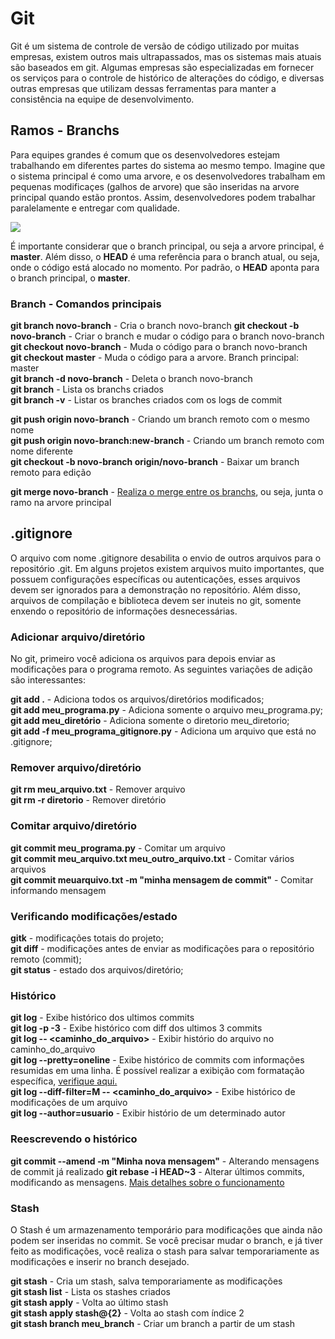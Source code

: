 # Git

Git é um sistema de controle de versão de código utilizado por muitas empresas, existem outros mais ultrapassados, mas os sistemas mais atuais são baseados em git. Algumas empresas são especializadas em fornecer os serviços para o controle de histórico de alterações do código, e diversas outras empresas que utilizam dessas ferramentas para manter a consistência na equipe de desenvolvimento.


## Ramos - Branchs

Para equipes grandes é comum que os desenvolvedores estejam trabalhando em diferentes partes do sistema ao mesmo tempo. Imagine que o sistema principal é como uma arvore, e os desenvolvedores trabalham em pequenas modificaçes (galhos de arvore) que são inseridas na arvore principal quando estão prontos. Assim, desenvolvedores podem trabalhar paralelamente e entregar com qualidade.

 <p align="left">
  <img src=http://1.bp.blogspot.com/-zgp9V1GGA_Y/VrdUccmS-KI/AAAAAAAAAmg/iYpyESqvCnE/w469-h261/Gifs+Animados+Gifs.gif> 
</p>

É importante considerar que o branch principal, ou seja a arvore principal, é **master**. Além disso, o **HEAD** é uma referência para o branch atual, ou seja, onde o código está alocado no momento. Por padrão, o **HEAD** aponta para o branch principal, o **master**.

### Branch - Comandos principais 

**git branch novo-branch** - Cria o branch novo-branch
**git checkout -b novo-branch** - Criar o branch e mudar o código para o branch novo-branch  
**git checkout novo-branch** - Muda o código para o branch novo-branch    
**git checkout master** - Muda o código para a arvore. Branch principal: master  
**git branch -d novo-branch** - Deleta o branch novo-branch  
**git branch** - Lista os branchs criados  
**git branch -v** - Listar os branches criados com os logs de commit  

**git push origin novo-branch** - Criando um branch remoto com o mesmo nome  
**git push origin novo-branch:new-branch** - Criando um branch remoto com nome diferente   
**git checkout -b novo-branch origin/novo-branch** - Baixar um branch remoto para edição

**git merge novo-branch** - [Realiza o merge entre os branchs](https://docs.github.com/pt/free-pro-team@latest/github/administering-a-repository/about-merge-methods-on-github), ou seja, junta o ramo na arvore principal

## .gitignore

O arquivo com nome .gitignore desabilita o envio de outros arquivos para o repositório .git. Em alguns projetos existem arquivos muito importantes, que possuem configurações específicas ou autenticações, esses arquivos devem ser ignorados para a demonstração no repositório. Além disso, arquivos de compilação e biblioteca devem ser inuteis no git, somente enxendo o repositório de informações desnecessárias.

### Adicionar arquivo/diretório

No git, primeiro você adiciona os arquivos para depois enviar as modificações para o programa remoto. As seguintes variações de adição são interessantes:

**git add .**  - Adiciona todos os arquivos/diretórios modificados;  
**git add meu_programa.py** - Adiciona somente o arquivo meu_programa.py;  
**git add meu_diretório** - Adiciona somente o diretorio meu_diretorio;  
**git add -f meu_programa_gitignore.py** - Adiciona um arquivo que está no .gitignore;  

### Remover arquivo/diretório

**git rm meu_arquivo.txt** - Remover arquivo   
**git rm -r diretorio** - Remover diretório   


### Comitar arquivo/diretório

**git commit meu_programa.py** - Comitar um arquivo   
**git commit meu_arquivo.txt meu_outro_arquivo.txt** - Comitar vários arquivos   
**git commit meuarquivo.txt -m "minha mensagem de commit"** - Comitar informando mensagem   

### Verificando modificações/estado

**gitk** - modificações totais do projeto;  
**git diff** - modificações antes de enviar as modificações para o repositório remoto (commit);  
**git status** - estado dos arquivos/diretório;  

### Histórico

**git log** - Exibe histórico dos ultimos commits   
**git log -p -3** - Exibe histórico com diff dos ultimos 3 commits    
**git log -- <caminho_do_arquivo>** - Exibir histório do arquivo no caminho_do_arquivo   
**git log --pretty=oneline** - Exibe histórico de commits com informações resumidas em uma linha. É possível realizar a exibição com formatação específica, [verifique aqui.](http://git-scm.com/book/en/Git-Basics-Viewing-the-Commit-History)  
**git log --diff-filter=M -- <caminho_do_arquivo>** - Exibe histórico de modificações de um arquivo   
**git log --author=usuario** - Exibir histório de um determinado autor  

### Reescrevendo o histórico

**git commit --amend -m "Minha nova mensagem"** - Alterando mensagens de commit já realizado
**git rebase -i HEAD~3** - Alterar últimos commits, modificando as mensagens. [Mais detalhes sobre o funcionamento](https://git-scm.com/docs/git-rebase)

### Stash

O Stash é um armazenamento temporário para modificações que ainda não podem ser inseridas no commit. Se você precisar mudar o branch, e já tiver feito as modificações, você realiza o stash para salvar temporariamente as modificações e inserir no branch desejado. 

**git stash** - Cria um stash, salva temporariamente as modificações   
**git stash list** - Lista os stashes criados   
**git stash apply** - Volta ao último stash  
**git stash apply stash@{2}** - Volta ao stash com índice 2   
**git stash branch meu_branch** - Criar um branch a partir de um stash 